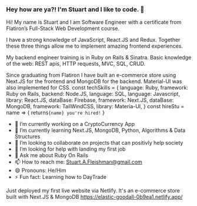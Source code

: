 ### Hey how are ya?! I'm Stuart and I like to code. 👋

Hi! My name is Stuart and I am Software Engineer with a certificate from Flatiron’s Full-Stack Web Development course.

I have a strong knowledge of JavaScript, React.JS and Redux. Together these three things allow me to implement amazing frontend experiences.

My backend engineer training is in Ruby on Rails & Sinatra. Basic knowledge of the web: REST apis, HTTP requests, MVC, SQL, CRUD.

Since graduating from Flatiron I have built an e-commerce store using Next.JS for the frontend and MongoDB for the backend. Material-UI was also implemented for CSS.
const techSkills = 
{
language: Ruby,
framework: Ruby on Rails,
backend: Node.JS,
language: SQL,
language: Javascript,
library: React.JS,
dataBase: Firebase,
framework: Next.JS,
dataBase: MongoDB,
framework: TailWindCSS,
library: Materia-UI,
}
const hireStu = name => {
return`${name} you're hired!`
}


- 🔭 I’m currently working on a CryptoCurrency App
- 🌱 I’m currently learning Next.JS, MongoDB, Python, Algorithms & Data Structures
- 👯 I’m looking to collaborate on projects that can positivly help society
- 🤔 I’m looking for help with landing my first job
- 💬 Ask me about Ruby On Rails
- 📫 How to reach me: Stuart.A.Fleishman@gmail.com
- 😄 Pronouns: He/Him
- ⚡ Fun fact: Learning how to DayTrade

Just deployed my first live website via Netlify. It's an e-commerce store built with Next.JS & MongoDB https://elastic-goodall-0b9ea1.netlify.app/
